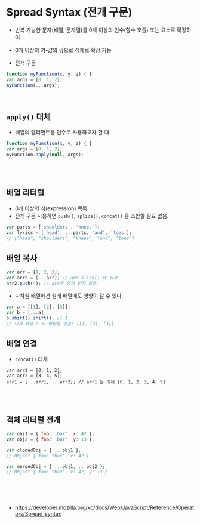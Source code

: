 # Spread Syntax (전개 구문)
- 반복 가능한 문자(배열, 문자열)를 0개 이상의 인수(함수 호출) 또는 요소로 확장하여
- 0개 이상의 키-값의 쌍으로 객체로 확장 가능

- 전개 구문
```javascript
function myFunction(x, y, z) { }
var args = [0, 1, 2];
myFunction(...args);
```
<br>

## `apply()` 대체
- 배열의 엘리먼트를 인수로 사용하고자 할 때
```javascript
function myFunction(x, y, z) { }
var args = [0, 1, 2];
myFunction.apply(null, args);
```
<br><br>


## 배열 리터럴
- 0개 이상의 식(expression) 목록
- 전개 구문 사용하면 `push()`, `splice()`, `concat()` 등 조합할 필요 없음.
```javascript
var parts = ['shoulders', 'knees'];
var lyrics = ['head', ...parts, 'and', 'toes'];
// ["head", "shoulders", "knees", "and", "toes"]
```

## 배열 복사
```javascript
var arr = [1, 2, 3];
var arr2 = [...arr]; // arr.slice() 와 유사
arr2.push(4); // arr은 영향 받지 않음
```

- 다차원 배열에선 원래 배열에도 영향이 갈 수 있다.
```javascript
var a = [[1], [2], [3]];
var b = [...a];
b.shift().shift(); // 1
// 이제 배열 a 도 영향을 받음: [[], [2], [3]]
```

## 배열 연결
- `concat()` 대체
```javscript
var arr1 = [0, 1, 2];
var arr2 = [3, 4, 5];
arr1 = [...arr1, ...arr2]; // arr1 은 이제 [0, 1, 2, 3, 4, 5]
```

<br><br>

## 객체 리터럴 전개
```js
var obj1 = { foo: 'bar', x: 42 };
var obj2 = { foo: 'baz', y: 13 };

var clonedObj = { ...obj1 };
// Object { foo: "bar", x: 42 }

var mergedObj = { ...obj1, ...obj2 };
// Object { foo: "baz", x: 42, y: 13 }
```


<br><Br><br>
- https://developer.mozilla.org/ko/docs/Web/JavaScript/Reference/Operators/Spread_syntax


